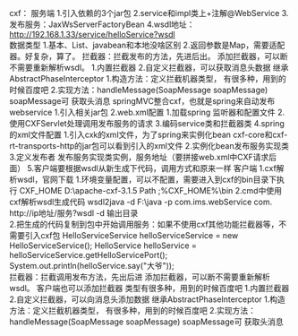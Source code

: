 cxf：
    服务端
        1.引入依赖的3个jar包
        2.service和impl类上+注解@WebService
        3.发布服务：JaxWsServerFactoryBean
        4.wsdl地址：http://192.168.1.33/service/helloService?wsdl    
        数据类型
            1.基本、List、javabean和本地没啥区别
            2.返回参数是Map，需要适配器。好复杂，算了。
        拦截器：拦截发布的方法，先进后出。
            添加拦截器，可以断不需要重新解析wsdl。
            1.内置拦截器
            2.自定义拦截器，可以获取消息头数据
                继承AbstractPhaseInterceptor<SoapMessage>
                1.构造方法：定义拦截机器类型，
                    有很多种，用到的时候百度吧
                2.实现方法：handleMessage(SoapMessage soapMessage) 
                    soapMessage可 获取头消息 
        springMVC整合cxf，也就是spring来自动发布webservice
            1.引入相关jar包
            2.web.xml配置
                1.加载spring 监听器和配置文件
                2.使用CXFServlet处理调用发布服务的请求
            3.编码service类和拦截器类
            4.spring的xml文件配置
                1.引入cxk的xml文件，为了spring来实例化bean
                    cxf-core和cxf-rt-transports-http的jar包可以看到引入的xml文件
                2.实例化bean发布服务实现类
                3.定义发布者
                    发布服务实现类实例，服务地址（要拼接web.xml中CXF请求后面）
            5.客户端要根据wsdl从新生成下代码，调用方式和原来一样
    客户端
        1.cxf解析wsdl，官网下载
            1.环境变量配置，可以不配置，需要进入到cxf的bin目录下执行
                CXF_HOME    D:\apache-cxf-3.1.5
                Path        ;%CXF_HOME%\bin
            2.cmd中使用cxf解析wsdl生成代码
                wsdl2java -d F:\\java -p com.ims.webService com. http://ip地址/服务?wsdl
                    -d 输出目录               
        2.把生成的代码复制到包中开始调用服务：如果不使用cxf其他功能拦截器等，不需要引入cxf包
            HelloServiceService helloServiceService = new HelloServiceService();
            HelloService helloService = helloServiceService.getHelloServicePort();
            System.out.println(helloService.say("大爷"));        
        拦截器：拦截调用发布方法，先出后进
            添加拦截器，可以断不需要重新解析wsdl。
            客户端也可以添加拦截器
                类型有很多种，用到的时候百度吧
                1.内置拦截器
                2.自定义拦截器，可以向消息头添加数据
                    继承AbstractPhaseInterceptor<SoapMessage>
                    1.构造方法：定义拦截机器类型，
                        有很多种，用到的时候百度吧
                    2.实现方法：handleMessage(SoapMessage soapMessage) 
                        soapMessage可 获取头消息    